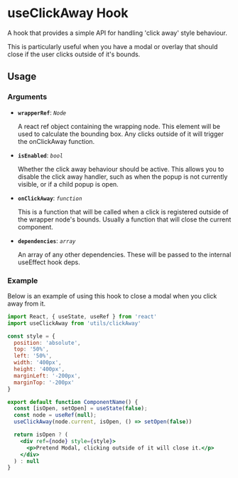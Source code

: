 # useClickAway Hook

A hook that provides a simple API for handling 'click away' style behaviour.

This is particularly useful when you have a modal or overlay that should close if the user clicks outside of it's bounds.

## Usage

### Arguments

- **`wrapperRef`**: _`Node`_

  A react ref object containing the wrapping node. This element will be used to calculate the bounding box. Any clicks outside of it will trigger the onClickAway function.

* **`isEnabled`**: _`bool`_

  Whether the click away behaviour should be active. This allows you to disable the click away handler, such as when the popup is not currently visible, or if a child popup is open.

- **`onClickAway`**: _`function`_

  This is a function that will be called when a click is registered outside of the wrapper node's bounds. Usually a function that will close the current component.

* **`dependencies`**: _`array`_

  An array of any other dependencies. These will be passed to the internal useEffect hook deps.

### Example

Below is an example of using this hook to close a modal when you click away from it.

```jsx
import React, { useState, useRef } from 'react'
import useClickAway from 'utils/clickAway'

const style = {
  position: 'absolute',
  top: '50%',
  left: '50%',
  width: '400px',
  height: '400px',
  marginLeft: '-200px',
  marginTop: '-200px'
}

export default function ComponentName() {
  const [isOpen, setOpen] = useState(false);
  const node = useRef(null);
  useClickAway(node.current, isOpen, () => setOpen(false))

  return isOpen ? (
    <div ref={node} style={style}>
      <p>Pretend Modal, clicking outside of it will close it.</p>
    </div>
  ) : null
}
```
